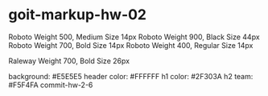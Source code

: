 # goit-markup-hw-02

Roboto Weight 500, Medium Size 14px
Roboto Weight 900, Black Size 44px
Roboto Weight 700, Bold Size 14px
Roboto Weight 400, Regular Size 14px

Raleway Weight 700, Bold Size 26px

background: #E5E5E5
header color: #FFFFFF
h1 color: #2F303A
h2 team: #F5F4FA
commit-hw-2-6
